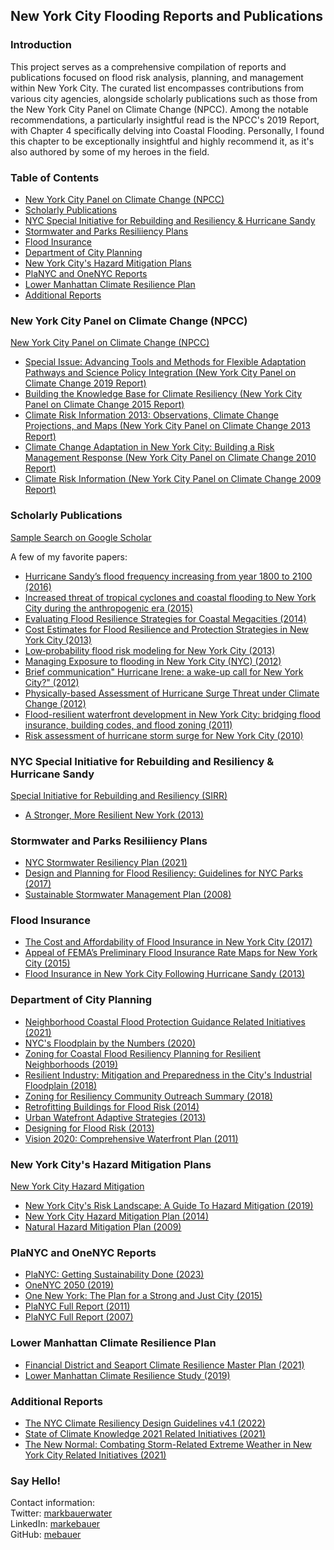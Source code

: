 ## New York City Flooding Reports and Publications

### Introduction

This project serves as a comprehensive compilation of reports and publications focused on flood risk analysis, planning, and management within New York City. The curated list encompasses contributions from various city agencies, alongside scholarly publications such as those from the New York City Panel on Climate Change (NPCC). Among the notable recommendations, a particularly insightful read is the NPCC's 2019 Report, with Chapter 4 specifically delving into Coastal Flooding. Personally, I found this chapter to be exceptionally insightful and highly recommend it, as it's also authored by some of my heroes in the field.

### Table of Contents
* [New York City Panel on Climate Change (NPCC)](#New-York-City-Panel-on-Climate-Change-NPCC)
* [Scholarly Publications](#Scholarly-Publications)
* [NYC Special Initiative for Rebuilding and Resiliency & Hurricane Sandy](#NYC-Special-Initiative-for-Rebuilding-and-Resiliency--Hurricane-Sandy)
* [Stormwater and Parks Resiliiency Plans](#Stormwater-and-Parks-Resiliiency-Plans)
* [Flood Insurance](#Flood-Insurance)
* [Department of City Planning](#Department-of-City-Planning)
* [New York City's Hazard Mitigation Plans](#New-York-Citys-Hazard-Mitigation-Plans)
* [PlaNYC and OneNYC Reports](#PlaNYC-and-OneNYC-Reports)
* [Lower Manhattan Climate Resilience Plan](#Lower-Manhattan-Climate-Resilience-Plan)
* [Additional Reports](#Additional-Reports)

### New York City Panel on Climate Change (NPCC)

[New York City Panel on Climate Change (NPCC)](https://climate.cityofnewyork.us/initiatives/nyc-panel-on-climate-change-npcc/)
- [Special Issue: Advancing Tools and Methods for Flexible Adaptation Pathways and Science Policy Integration (New York City Panel on Climate Change 2019 Report)](https://www.nyas.org/annals/special-issue-advancing-tools-and-methods-for-flexible-adaptation-pathways-and-science-policy-integration-new-york-city-panel-on-climate-change-2019-report-vol-1439/)
- [Building the Knowledge Base for Climate Resiliency (New York City Panel on Climate Change 2015 Report)](https://nyaspubs.onlinelibrary.wiley.com/toc/17496632/2015/1336/1)
- [Climate Risk Information 2013: Observations, Climate Change Projections, and Maps (New York City Panel on Climate Change 2013 Report)](https://climate.cityofnewyork.us/wp-content/uploads/2022/10/npcc_climate_risk_information_2013_report.pdf)
- [Climate Change Adaptation in New York City: Building a Risk Management Response (New York City Panel on Climate Change 2010 Report)](https://nyaspubs.onlinelibrary.wiley.com/toc/17496632/2010/1196/1)
- [Climate Risk Information (New York City Panel on Climate Change 2009 Report)](https://climate.cityofnewyork.us/wp-content/uploads/2022/10/nyc_climate_change_report.pdf)

### Scholarly Publications

[Sample Search on Google Scholar](https://scholar.google.com/scholar?hl=en&as_sdt=0%2C33&q=flooding+new+york+city&btnG=)  

A few of my favorite papers:
- [Hurricane Sandy’s flood frequency increasing from year 1800 to 2100 (2016)](https://www.pnas.org/doi/full/10.1073/pnas.1604386113)
- [Increased threat of tropical cyclones and coastal flooding to New York City during the anthropogenic era (2015)](https://www.pnas.org/doi/full/10.1073/pnas.1513127112)
- [Evaluating Flood Resilience Strategies for Coastal Megacities (2014)](https://texmex.mit.edu/pub/emanuel/PAPERS/Aerts_etal_2012.pdf)
- [Cost Estimates for Flood Resilience and Protection Strategies in New York City (2013)](https://research.vu.nl/ws/portalfiles/portal/795488/revised+nyas+v12200+i1+RevCrx3+reduced.pdf)
- [Low‐probability flood risk modeling for New York City (2013)](https://texmex.mit.edu/pub/emanuel/PAPERS/Aerts_etal_2013.pdf)
- [Managing Exposure to flooding in New York City (NYC) (2012)](https://www.nature.com/articles/nclimate1487)
- [Brief communication" Hurricane Irene: a wake-up call for New York City?" (2012)](https://nhess.copernicus.org/articles/12/1837/2012/nhess-12-1837-2012.pdf)
- [Physically-based Assessment of Hurricane Surge Threat under Climate Change (2012)](https://dspace.mit.edu/bitstream/handle/1721.1/75773/kerry%20paper%204.pdf?sequence=1&isAllowed=y)
- [Flood-resilient waterfront development in New York City: bridging flood insurance, building codes, and flood zoning (2011)](https://research.vu.nl/ws/portalfiles/portal/3167392/NYC+Aerts+Botzen+2011.pdf)
- [Risk assessment of hurricane storm surge for New York City (2010)](https://agupubs.onlinelibrary.wiley.com/doi/pdfdirect/10.1029/2009JD013630)

### NYC Special Initiative for Rebuilding and Resiliency & Hurricane Sandy

[Special Initiative for Rebuilding and Resiliency (SIRR)](https://www.nyc.gov/site/sirr/index.page)
- [A Stronger, More Resilient New York (2013)](https://s-media.nyc.gov/agencies/sirr/SIRR_singles_Hi_res.pdf)

### Stormwater and Parks Resiliiency Plans

- [NYC Stormwater Resiliency Plan (2021)](https://climate.cityofnewyork.us/wp-content/uploads/2022/10/stormwater-resiliency-plan.pdf)
- [Design and Planning for Flood Resiliency: Guidelines for NYC Parks (2017)](https://static.nycgovparks.org/images/pagefiles/128/NYCP-Design-and-Planning-Flood-Zone__5b0f0f5da8144.pdf)
- [Sustainable Stormwater Management Plan (2008)](https://www.nyc.gov/html/planyc/downloads/pdf/publications/nyc_sustainable_stormwater_management_plan_final.pdf)

### Flood Insurance

- [The Cost and Affordability of Flood Insurance in New York City (2017)](https://climate.cityofnewyork.us/wp-content/uploads/2022/10/Flood-Insurance-Cost-and-Affordability.pdf)
- [Appeal of FEMA’s Preliminary Flood Insurance Rate Maps for New York City (2015)](https://climate.cityofnewyork.us/wp-content/uploads/2022/10/1-NYC-FEMA-Appeal-FINAL-with-Appendices-and-Cover-Letter-06252015_web.pdf)
- [Flood Insurance in New York City Following Hurricane Sandy (2013)](https://www.rand.org/content/dam/rand/pubs/research_reports/RR300/RR328/RAND_RR328.pdf)

### Department of City Planning 

- [Neighborhood Coastal Flood Protection Guidance Related Initiatives (2021)](https://climate.cityofnewyork.us/wp-content/uploads/2022/10/Coastal-Protection-Guidance.pdf)
- [NYC's Floodplain by the Numbers (2020)](https://www.nyc.gov/assets/planning/download/pdf/plans-studies/resilient-neighborhoods/floodplain-by-numbers.pdf)
- [Zoning for Coastal Flood Resiliency Planning for Resilient Neighborhoods (2019)](https://www.nyc.gov/assets/planning/download/pdf/plans-studies/flood-resiliency-update/zoning-for-flood-resiliency.pdf)
- [Resilient Industry: Mitigation and Preparedness in the City's Industrial Floodplain (2018)](https://www.nyc.gov/assets/planning/download/pdf/plans-studies/resilient-industry/resilient-industry-full-report.pdf)
- [Zoning for Resiliency Community Outreach Summary (2018)](https://www.nyc.gov/assets/planning/download/pdf/plans-studies/climate-resiliency/outreach-summary.pdf)
- [Retrofitting Buildings for Flood Risk (2014)](https://www.nyc.gov/assets/planning/download/pdf/plans-studies/retrofitting-buildings/retrofitting_complete.pdf)
- [Urban Watefront Adaptive Strategies (2013)](https://www.nyc.gov/assets/planning/download/pdf/plans-studies/sustainable-communities/climate-resilience/urban_waterfront.pdf)
- [Designing for Flood Risk (2013)](https://www.nyc.gov/assets/planning/download/pdf/plans-studies/sustainable-communities/climate-resilience/designing_flood_risk.pdf)
- [Vision 2020: Comprehensive Waterfront Plan (2011)](https://www.nyc.gov/assets/planning/download/pdf/plans-studies/vision-2020-cwp/vision2020/vision2020_nyc_cwp.pdf)

### New York City's Hazard Mitigation Plans

[New York City Hazard Mitigation](https://www.nyc.gov/site/em/ready/hazard-mitigation.page)
- [New York City's Risk Landscape: A Guide To Hazard Mitigation (2019)](https://www.nyc.gov/assets/em/downloads/pdf/hazard_mitigation/risklandscape2.0_2019_r2_digital_lowres.pdf)
- [New York City Hazard Mitigation Plan (2014)](https://www.nyc.gov/assets/em/downloads/pdf/hazard_mitigation/plan_update_2014/final_nyc_hmp.pdf)
- [Natural Hazard Mitigation Plan (2009)](https://www.nyc.gov/assets/em/downloads/pdf/hazard_mitigation/full_hmp_march_2009.pdf)

### PlaNYC and OneNYC Reports

- [PlaNYC: Getting Sustainability Done (2023)](https://climate.cityofnewyork.us/wp-content/uploads/2023/06/PlaNYC-2023-Full-Report.pdf)
- [OneNYC 2050 (2019)](https://climate.cityofnewyork.us/wp-content/uploads/2022/10/OneNYC-2050-Summary.pdf)
- [One New York: The Plan for a Strong and Just City (2015)](https://www.nyc.gov/html/onenyc/downloads/pdf/publications/OneNYC.pdf)
- [PlaNYC Full Report (2011)](https://climate.cityofnewyork.us/wp-content/uploads/2023/12/planyc_2011_planyc_full_report.pdf)
- [PlaNYC Full Report (2007)](https://climate.cityofnewyork.us/wp-content/uploads/2022/10/PlaNYC-full_report_2007.pdf)

### Lower Manhattan Climate Resilience Plan

- [Financial District and Seaport Climate Resilience Master Plan (2021)](https://fidiseaportclimate.nyc/wp-content/uploads/2021/12/FiDi-Seaport-Climate-Resilience-Master-Plan_v2_compressed.pdf)
- [Lower Manhattan Climate Resilience Study (2019)](https://edc.nyc/sites/default/files/filemanager/Projects/LMCR/Final_Image/Lower_Manhattan_Climate_Resilience_March_2019.pdf)

### Additional Reports

- [The NYC Climate Resiliency Design Guidelines v4.1 (2022)](https://climate.cityofnewyork.us/wp-content/uploads/2022/05/CRDG-4-1-May-2022.pdf)
- [State of Climate Knowledge 2021 Related Initiatives (2021)](https://climate.cityofnewyork.us/wp-content/uploads/2022/10/CKE_Report.pdf)
- [The New Normal: Combating Storm-Related Extreme Weather in New York City Related Initiatives (2021)](https://climate.cityofnewyork.us/wp-content/uploads/2022/10/WeatherReport.pdf)


### Say Hello!
Contact information:  
Twitter: [markbauerwater](https://twitter.com/markbauerwater)   
LinkedIn: [markebauer](https://www.linkedin.com/in/markebauer/)  
GitHub: [mebauer](https://github.com/mebauer)
